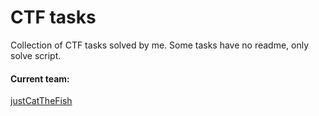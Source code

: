 # CTF tasks
Collection of CTF tasks solved by me.
Some tasks have no readme, only solve script.


#### Current team:
[justCatTheFish](https://ctftime.org/team/33893)

